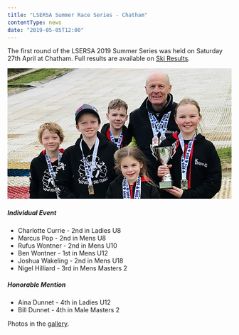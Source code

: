 ```yaml
---
title: "LSERSA Summer Race Series - Chatham"
contentType: news
date: "2019-05-05T12:00"
---
```


The first round of the LSERSA 2019 Summer Series was held on Saturday 27th April at Chatham. Full
results are available on [Ski Results](https://skiresults.co.uk/events/1006).

![Bowles medallists](medallists.jpg)

##### Individual Event
* Charlotte Currie - 2nd in Ladies U8
* Marcus Pop - 2nd in Mens U8
* Rufus Wontner - 2nd in Mens U10
* Ben Wontner - 1st in Mens U12
* Joshua Wakeling - 2nd in Mens U18
* Nigel Hilliard - 3rd in Mens Masters 2

##### Honorable Mention
* Aina Dunnet - 4th in Ladies U12
* Bill Dunnet - 4th in Male Masters 2

Photos in the [gallery](/gallery/2019/190427_LSERSA_1_chatham).